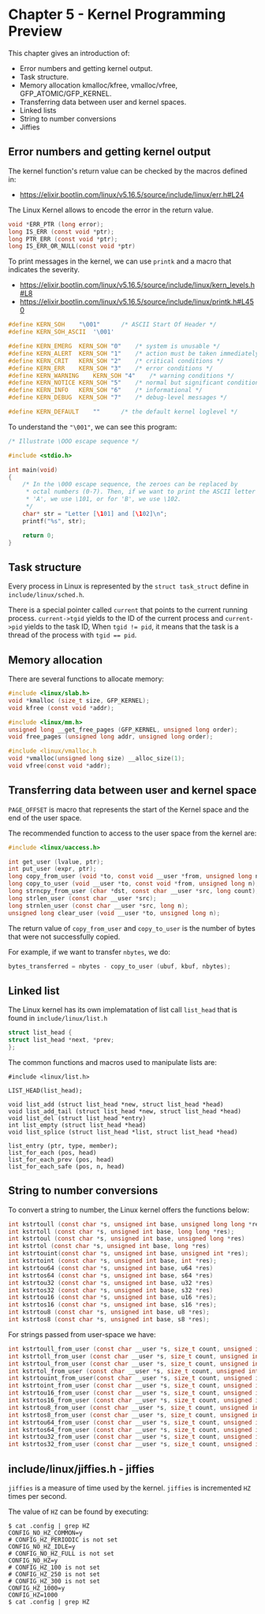 
# Chapter 5 - Kernel Programming Preview

This chapter gives an introduction of:

- Error numbers and getting kernel output.
- Task structure.
- Memory allocation kmalloc/kfree, vmalloc/vfree, GFP_ATOMIC/GFP_KERNEL.
- Transferring data between user and kernel spaces.
- Linked lists
- String to number conversions
- Jiffies

## Error numbers and getting kernel output

The kernel function's return value can be checked by the macros defined in:

- https://elixir.bootlin.com/linux/v5.16.5/source/include/linux/err.h#L24

The Linux Kernel allows to encode the error in the return value.

```c
void *ERR_PTR (long error);
long IS_ERR (const void *ptr);
long PTR_ERR (const void *ptr);
long IS_ERR_OR_NULL(const void *ptr)
```

To print messages in the kernel, we can use `printk` and a macro that indicates
the severity.

- https://elixir.bootlin.com/linux/v5.16.5/source/include/linux/kern_levels.h#L8
- https://elixir.bootlin.com/linux/v5.16.5/source/include/linux/printk.h#L450


```c
#define KERN_SOH	"\001"		/* ASCII Start Of Header */
#define KERN_SOH_ASCII	'\001'

#define KERN_EMERG	KERN_SOH "0"	/* system is unusable */
#define KERN_ALERT	KERN_SOH "1"	/* action must be taken immediately */
#define KERN_CRIT	KERN_SOH "2"	/* critical conditions */
#define KERN_ERR	KERN_SOH "3"	/* error conditions */
#define KERN_WARNING	KERN_SOH "4"	/* warning conditions */
#define KERN_NOTICE	KERN_SOH "5"	/* normal but significant condition */
#define KERN_INFO	KERN_SOH "6"	/* informational */
#define KERN_DEBUG	KERN_SOH "7"	/* debug-level messages */

#define KERN_DEFAULT	""		/* the default kernel loglevel */
```

To understand the `"\001"`, we can see this program:


```c
/* Illustrate \OOO escape sequence */

#include <stdio.h>

int main(void)
{
    /* In the \000 escape sequence, the zeroes can be replaced by
     * octal numbers (0-7). Then, if we want to print the ASCII letter
     * 'A', we use \101, or for 'B', we use \102.
     */
    char* str = "Letter [\101] and [\102]\n";
    printf("%s", str);

    return 0;
}
````

## Task structure

Every process in Linux is represented by the `struct task_struct` define
in `include/linux/sched.h`.

There is a special pointer called `current` that points to the current running
process. `current->tgid` yields to the ID of the current process and
`current->pid` yields to the task ID, When `tgid != pid`, it means that
the task is a thread of the process with `tgid == pid`.


## Memory allocation

There are several functions to allocate memory:


```c
#include <linux/slab.h>
void *kmalloc (size_t size, GFP_KERNEL);
void kfree (const void *addr);

#include <linux/mm.h>
unsigned long __get_free_pages (GFP_KERNEL, unsigned long order);
void free_pages (unsigned long addr, unsigned long order);

#include <linux/vmalloc.h
void *vmalloc(unsigned long size) __alloc_size(1);
void vfree(const void *addr);
```

## Transferring data between user and kernel space

`PAGE_OFFSET` is macro that represents the start of the Kernel space and the
end of the user space.

The recommended function to access to the user space from the kernel are:

```c
#include <linux/uaccess.h>

int get_user (lvalue, ptr);
int put_user (expr, ptr);
long copy_from_user (void *to, const void __user *from, unsigned long n);
long copy_to_user (void __user *to, const void *from, unsigned long n);
long strncpy_from_user (char *dst, const char __user *src, long count);
long strlen_user (const char __user *src);
long strnlen_user (const char __user *src, long n);
unsigned long clear_user (void __user *to, unsigned long n);
```

The return value of `copy_from_user` and `copy_to_user` is the number
of bytes that were not successfully copied.

For example, if we want to transfer `nbytes`, we do:

```c
bytes_transferred = nbytes - copy_to_user (ubuf, kbuf, nbytes);
```

## Linked list

The Linux kernel has its own implematation of list call `list_head` that is found
in `include/linux/list.h`

```c
struct list_head {
struct list_head *next, *prev;
};
```

The common functions and macros used to manipulate lists are:

```
#include <linux/list.h>

LIST_HEAD(list_head);

void list_add (struct list_head *new, struct list_head *head)
void list_add_tail (struct list_head *new, struct list_head *head)
void list_del (struct list_head *entry)
int list_empty (struct list_head *head)
void list_splice (struct list_head *list, struct list_head *head)

list_entry (ptr, type, member);
list_for_each (pos, head)
list_for_each_prev (pos, head)
list_for_each_safe (pos, n, head)
```

## String to number conversions

To convert a string to number, the Linux kernel offers the functions below:

```c
int kstrtoull (const char *s, unsigned int base, unsigned long long *res);
int kstrtoll (const char *s, unsigned int base, long long *res);
int kstrtoul (const char *s, unsigned int base, unsigned long *res)
int kstrtol (const char *s, unsigned int base, long *res)
int kstrtouint(const char *s, unsigned int base, unsigned int *res);
int kstrtoint (const char *s, unsigned int base, int *res);
int kstrtou64 (const char *s, unsigned int base, u64 *res)
int kstrtos64 (const char *s, unsigned int base, s64 *res)
int kstrtou32 (const char *s, unsigned int base, u32 *res)
int kstrtos32 (const char *s, unsigned int base, s32 *res)
int kstrtou16 (const char *s, unsigned int base, u16 *res);
int kstrtos16 (const char *s, unsigned int base, s16 *res);
int kstrtou8 (const char *s, unsigned int base, u8 *res);
int kstrtos8 (const char *s, unsigned int base, s8 *res);
```

For strings passed from user-space we have:

```c
int kstrtoull_from_user (const char __user *s, size_t count, unsigned int base, unsigned long long *res);
int kstrtoll_from_user (const char __user *s, size_t count, unsigned int base, long long *res);
int kstrtoul_from_user (const char __user *s, size_t count, unsigned int base, unsigned long *res);
int kstrtol_from_user (const char __user *s, size_t count, unsigned int base, long *res);
int kstrtouint_from_user(const char __user *s, size_t count, unsigned int base, unsigned int *res);
int kstrtoint_from_user (const char __user *s, size_t count, unsigned int base, int *res);
int kstrtou16_from_user (const char __user *s, size_t count, unsigned int base, u16 *res);
int kstrtos16_from_user (const char __user *s, size_t count, unsigned int base, s16 *res);
int kstrtou8_from_user (const char __user *s, size_t count, unsigned int base, u8 *res);
int kstrtos8_from_user (const char __user *s, size_t count, unsigned int base, s8 *res);
int kstrtou64_from_user (const char __user *s, size_t count, unsigned int base, u64 *res);
int kstrtos64_from_user (const char __user *s, size_t count, unsigned int base, s64 *res);
int kstrtou32_from_user (const char __user *s, size_t count, unsigned int base, u32 *res);
int kstrtos32_from_user (const char __user *s, size_t count, unsigned int base, s32 *res);
```

## include/linux/jiffies.h - jiffies

`jiffies` is a measure of time used by the kernel. `jiffies` is incremented
`HZ` times per second.

The value of `HZ` can be found by executing:

```shell
$ cat .config | grep HZ
CONFIG_NO_HZ_COMMON=y
# CONFIG_HZ_PERIODIC is not set
CONFIG_NO_HZ_IDLE=y
# CONFIG_NO_HZ_FULL is not set
CONFIG_NO_HZ=y
# CONFIG_HZ_100 is not set
# CONFIG_HZ_250 is not set
# CONFIG_HZ_300 is not set
CONFIG_HZ_1000=y
CONFIG_HZ=1000
$ cat .config | grep HZ
```


